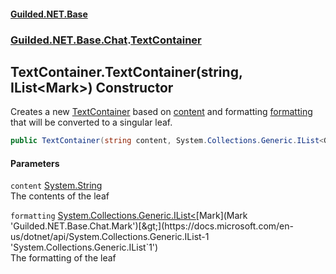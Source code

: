 
#### [Guilded.NET.Base](index 'index')
### [Guilded.NET.Base.Chat](index#Guilded_NET_Base_Chat 'Guilded.NET.Base.Chat').[TextContainer](TextContainer 'Guilded.NET.Base.Chat.TextContainer')
## TextContainer.TextContainer(string, IList&lt;Mark&gt;) Constructor
Creates a new [TextContainer](TextContainer 'Guilded.NET.Base.Chat.TextContainer') based on [content](TextContainer_TextContainer(string_IList_Mark_)#Guilded_NET_Base_Chat_TextContainer_TextContainer(string_System_Collections_Generic_IList_Guilded_NET_Base_Chat_Mark_)_content 'Guilded.NET.Base.Chat.TextContainer.TextContainer(string, System.Collections.Generic.IList&lt;Guilded.NET.Base.Chat.Mark&gt;).content') and formatting [formatting](TextContainer_TextContainer(string_IList_Mark_)#Guilded_NET_Base_Chat_TextContainer_TextContainer(string_System_Collections_Generic_IList_Guilded_NET_Base_Chat_Mark_)_formatting 'Guilded.NET.Base.Chat.TextContainer.TextContainer(string, System.Collections.Generic.IList&lt;Guilded.NET.Base.Chat.Mark&gt;).formatting') that will be converted to a singular leaf.  
```csharp
public TextContainer(string content, System.Collections.Generic.IList<Guilded.NET.Base.Chat.Mark> formatting);
```

#### Parameters
<a name='Guilded_NET_Base_Chat_TextContainer_TextContainer(string_System_Collections_Generic_IList_Guilded_NET_Base_Chat_Mark_)_content'></a>
`content` [System.String](https://docs.microsoft.com/en-us/dotnet/api/System.String 'System.String')  
The contents of the leaf
  
<a name='Guilded_NET_Base_Chat_TextContainer_TextContainer(string_System_Collections_Generic_IList_Guilded_NET_Base_Chat_Mark_)_formatting'></a>
`formatting` [System.Collections.Generic.IList&lt;](https://docs.microsoft.com/en-us/dotnet/api/System.Collections.Generic.IList-1 'System.Collections.Generic.IList`1')[Mark](Mark 'Guilded.NET.Base.Chat.Mark')[&gt;](https://docs.microsoft.com/en-us/dotnet/api/System.Collections.Generic.IList-1 'System.Collections.Generic.IList`1')  
The formatting of the leaf
  
